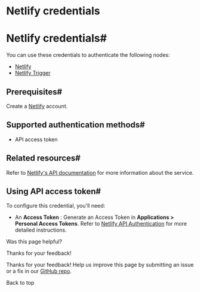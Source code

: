 # Netlify credentials

[ ](https://github.com/n8n-io/n8n-docs/edit/main/docs/integrations/builtin/credentials/netlify.md "Edit this page")

# Netlify credentials#

You can use these credentials to authenticate the following nodes:

  * [Netlify](../../app-nodes/n8n-nodes-base.netlify/)
  * [Netlify Trigger](../../trigger-nodes/n8n-nodes-base.netlifytrigger/)



## Prerequisites#

Create a [Netlify](https://netlify.com/) account.

## Supported authentication methods#

  * API access token



## Related resources#

Refer to [Netlify's API documentation](https://docs.netlify.com/api/get-started/) for more information about the service.

## Using API access token#

To configure this credential, you'll need:

  * An **Access Token** : Generate an Access Token in **Applications > Personal Access Tokens**. Refer to [Netlify API Authentication](https://docs.netlify.com/api/get-started/#authentication) for more detailed instructions.

Was this page helpful? 

Thanks for your feedback! 

Thanks for your feedback! Help us improve this page by submitting an issue or a fix in our [GitHub repo](https://github.com/n8n-io/n8n-docs). 

Back to top 
